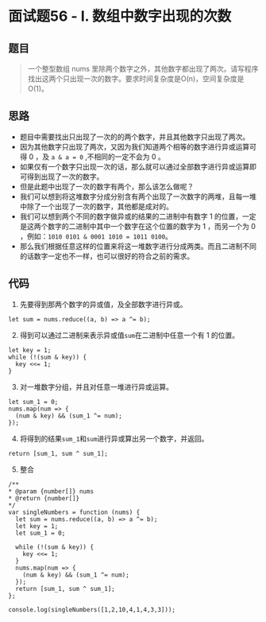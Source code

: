 # 面试题56 - I. 数组中数字出现的次数

## 题目

>一个整型数组 nums 里除两个数字之外，其他数字都出现了两次。请写程序找出这两个只出现一次的数字。要求时间复杂度是O(n)，空间复杂度是O(1)。

## 思路

- 题目中需要找出只出现了一次的的两个数字，并且其他数字只出现了两次。
- 因为其他数字只出现了两次，又因为我们知道两个相等的数字进行异或运算可得 0 ，及 `a & a = 0` ,不相同的一定不会为 0 。
- 如果仅有一个数字只出现一次的话，那么就可以通过全部数字进行异或运算即可得到出现了一次的数字。
- 但是此题中出现了一次的数字有两个，那么该怎么做呢？
- 我们可以想到将这堆数字分成分别含有两个出现了一次数字的两堆，且每一堆中除了一个出现了一次的数字，其他都是成对的。
- 我们可以想到两个不同的数字做异或的结果的二进制中有数字 1 的位置，一定是这两个数字的二进制中其中一个数字在这个位置的数字为 1 ，而另一个为 0 ，例如：`1010 0101 & 0001 1010 = 1011 0100`。
- 那么我们根据任意这样的位置来将这一堆数字进行分成两类。而且二进制不同的话数字一定也不一样，也可以很好的符合之前的需求。

## 代码

1. 先要得到那两个数字的异或值，及全部数字进行异或。
  ```
  let sum = nums.reduce((a, b) => a ^= b);
  ```
2. 得到可以通过二进制来表示异或值`sum`在二进制中任意一个有 1 的位置。
  ```
  let key = 1;
  while (!(sum & key)) {
    key <<= 1;
  }
  ```
3. 对一堆数字分组，并且对任意一堆进行异或运算。
  ```
  let sum_1 = 0;
  nums.map(num => {
    (num & key) && (sum_1 ^= num);
  });
  ```
4. 将得到的结果`sum_1`和`sum`进行异或算出另一个数字，并返回。
  ```
  return [sum_1, sum ^ sum_1];
  ```
5. 整合
  ```
  /**
  * @param {number[]} nums
  * @return {number[]}
  */
  var singleNumbers = function (nums) {
    let sum = nums.reduce((a, b) => a ^= b);
    let key = 1;
    let sum_1 = 0;

    while (!(sum & key)) {
      key <<= 1;
    }
    nums.map(num => {
      (num & key) && (sum_1 ^= num);
    });
    return [sum_1, sum ^ sum_1];
  };

  console.log(singleNumbers([1,2,10,4,1,4,3,3]));
  ```
